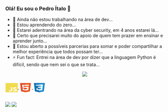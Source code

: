 ### Olá! Eu sou o Pedro Ítalo 👋

- 🔭 Ainda não estou trabalhando na área de dev...
- 🌱 Estou aprendendo do zero... 
- 👯 Estarei adentrando na área da cyber security, em 4 anos estarei lá...
- 🤔 Certo que precisarei muito do apoio de quem tem prazer em ensinar e aprender junto...
- 💬 Estou aberto a possíveis parcerias para somar e poder compartilhar a melhor experiência que todos possam ter...
- ⚡ Fun fact: Entrei na área de dev por dizer que a linguagem Python é difícil, sendo que nem sei o que se trata...

<div align="center">
  <a href="https://github.com/pedroitalocv">
  <img height="180em" src="https://github-readme-stats.vercel.app/api?username=pedroitalocv&show_icons=true&theme=dark&include_all_commits=true&count_private=true"/>
</div>

<div style="display: inline_block"><br>
  <img align="center" alt="Rafa-Js" height="30" width="40" src="https://raw.githubusercontent.com/devicons/devicon/master/icons/javascript/javascript-plain.svg">
  <img align="center" alt="Rafa-HTML" height="30" width="40" src="https://raw.githubusercontent.com/devicons/devicon/master/icons/html5/html5-original.svg">
  <img align="center" alt="Rafa-CSS" height="30" width="40" src="https://raw.githubusercontent.com/devicons/devicon/master/icons/css3/css3-original.svg">
</div>
  
##

<div> 
 	<a href="https://www.twitch.tv/poderosofininho" target="_blank"><img src="https://img.shields.io/badge/Twitch-9146FF?style=for-the-badge&logo=twitch&logoColor=white" target="_blank"></a> 
  <a href="https://www.linkedin.com/in/pedro-italo-cv" target="_blank"><img src="https://img.shields.io/badge/-LinkedIn-%230077B5?style=for-the-badge&logo=linkedin&logoColor=white" target="_blank"></a> 
</div>

##
